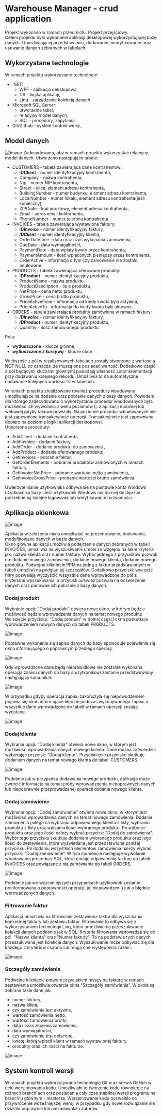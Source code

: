 # Warehouse Manager - crud application

Projekt wykonano w ramach przedmiotu: Projekt przejściowy.    
Celem projektu było wykonanie aplikacji desktopowej wykorzystującej bazę danych. Umożliwiającej przedstawianie, dodawanie, modyfikowanie oraz usuwanie danych zebranych w tabelach. 

## Wykorzystane technologie
W ramach projektu wykorzystano technologie:
  - .NET:
    - WPF - aplikacja dekstopowa,
    - C# - logika aplikacji,
    - Linq - zarządzanie kolekcją danych.
  - Microsoft SQL Server:
    - utworzenie tabel,
    - relacyjny model danych,
    - SQL - procedury, zapytania.
  - Git/Github - system kontroli wersji,
  
## Model danych
![image](https://user-images.githubusercontent.com/56918406/209851859-82cb7ad3-773c-4f7f-af3a-5685cf9518f5.png)
Zadecydowano, aby w ramach projektu wykorzystać relacyjny model danych. Utworzono następujące tabele:
  - CUSTOMERS - tabela zawierająca dane kontrahentów:
    - **IDClient** - numer identyfikacyjny kontrahenta,
    - Company - nazwa kontrahenta,
    - Nip - numer NIP kontrahenta,
    - Street - ulica, element adresu kontrahenta,
    - BuildingNumber - numer budynku, element adresu kontrahenta,
    - LocalNumber - numer lokalu, element adresu kontrahenta(jeśli konieczny),
    - ZIPCode - kod pocztowy, element adresu kontrahenta,
    - Email - adres email kontrahenta,
    - PhoneNumber - numer telefonu kontrahenta.
  - INVOICES - tabela zawierająca wystawione faktury:
    - **IDInvoice** - numer identyfikacyjny faktury,
    - ***IDClient*** - numer identyfikacyjny klienta, 
    - OrderDatetime - data oraz czas wykonania zamówienia,
    - DueDate - data wymagalności,
    - PaymentDate - data wpłaty kwoty przez kontrahenta,
    - PaymentAmount - ilość wpłaconych pieniędzy przez kontrahenta,
    - OrderActive - informacja o tym czy zamówienie nie zostało anulowane.
  - PRODUCTS - tabela zawierająca oferowane produkty:
    - **IDProduct** - numer identyfikacyjny produktu,
    - ProductName - nazwa produktu,
    - ProductDescription - opis produktu,
    - NetPrice - cena netto produktu,
    - GrossPrice - cena brutto produktu,
    - PriceActiveFrom - informacja od kiedy kwota była aktywna,
    - PriceActiveTo - informacja do kiedy kwota była aktywna.
  - ORDERS - tabela zawierająca produkty zamówione w ramach faktury:
    - ***IDInvoice*** - numer identyfikacyjny faktury,
    - ***IDProduct*** - numer identyfikacyjny produktu,
    - Quantity - ilość zamówionego produktu.

Pola:
  - **wytłuszczone** - klucze główne,
  - ***wytłuszczone z kursywą*** - klucze obce.
  
Większość z pól w rezalizowanych tabelach zostały stworzone z wartością NOT NULL co oznacza, że muszą one posiadać wartość. Dodatkowo część z pól będącymi kluczami głównymi posiadają własność autoinkrementacji przy dodawaniu kolejnego rekordu. Umożliwia to na automatyczne nadawanie kolejnych wartości ID w tabelach.

W ramach projektu zrealizowano również procedury wbudowane umożliwiające na dodanie oraz pobranie danych z bazy danych. Powodem, dla którego zadecydowano o wykorzystaniu procedur wbudowanych była możliwość ich wywołania z wielu poziomów tj. z aplikacji mobilnej lub webowej gdyby takowe powstały. Na poziomie procedur wbudowanych nie jest zapewniona transakcyjność operacji. Transakcyjność  jest zapewniana dopiero na poziomie logiki aplikacji desktopowej.  
Utworzone procedury:
  - AddClient - dodanie kontrahenta,
  - AddInvoice - dodanie faktury,
  - AddOrder - dodanie produktu do zamówienia ,
  - AddProduct - dodanie oferowanego produktu,
  - GetInvoices - pobranie faktur,
  - GetOrderElements - pobranie produktów zamówionych w ramach faktury,
  - GetInvoiceNetPrice - pobranie wartości netto zamówienia,
  - GetInvoiceGrossPrice - probanie wartości brutto zamówienia.

Uwierzytelnianie użytkownika odbywa się na postawie konta Windows użytkownika bazy. Jeśli użytkownik Windows ma do niej dostęp nie potrzebne są kolejne logowania lub weryfikowanie torżsamości.

## Aplikacja okienkowa

![image](https://user-images.githubusercontent.com/56918406/210274141-6d962dc5-f366-4902-92b5-5d654b9ad0c5.png)  

Aplikacja w założeniu miała umożliwiać na prezentowanie, dodawanie, modyfikowane danych w bazie danych.  
Okno główne aplikacji umożliwia podejrzenie danych zebranych w tabeli INVOICES, umożliwia na wyszukiwanie umów ze względu na takie kryteria jak: nazwa klienta oraz numer faktury. Wybór jednego z przycisków pozwoli na: dodanie nowego zamówienia, dodanie nowego klienta, dodanie nowego produktu. Podwójne klikniecie PPM na jedną z faktur przedstawionych w tabeli umożliwi na podgląd jej szczegółów. Dodatkowo przyciski: wyczyść filtry pozwalają wyczyścić wszystkie dane wprowadzone do pól z kryteriami wyszukiwania, a przycisk odśwież pozwala na odświeżenie danych oraz ponowne ich pobranie z bazy danych.

### Dodaj produkt

Wybranie opcji: "Dodaj produkt" otwiera nowe okno, w którym będzie możliwość będzie wprowadzenia danych na temat nowego produktu. Wciścięcie przycisku: "Dodaj produkt" w dolnej części okna poskutkuje wprowadzeniem nowych danych do tabeli PRODUCTS.  

![image](https://user-images.githubusercontent.com/56918406/210274768-e79fd7af-c627-4df9-99a3-35e2764f3520.png)  

Poprawne wykonanie się zapisu danych do bazy spowoduje pojawienie się okna informującego o poprawnym przebiegu operacji.  

![image](https://user-images.githubusercontent.com/56918406/210274945-e88cd02d-92ff-45ec-b609-2968ceda96ca.png)  

Gdy wprowadzone dane będą nieprawidłowe nie zostanie wykonana operacja zapisu danych do bazy a użytkonikowi zostanie przedstwawiony następujący komunikat:  

![image](https://user-images.githubusercontent.com/56918406/210276263-5e0ea5c9-e79e-4ecd-8ba5-afe43ab09e27.png)  

W przypadku gdyby operacja zapisu zakończyła się niepowodzeniem pojawia się okno informujące błędzie podczas wykonywanego zapisu a wszystkie dane wprowadzone do tabeli w ramach operacji zostają wycofane.  

![image](https://user-images.githubusercontent.com/56918406/210276399-a3772137-5a05-4a5b-bb4a-6dd6b0615266.png)

### Dodaj klienta
  
Wybranie opcji: "Dodaj klienta" otwiera nowe okno, w którym jest możliwość wprowadzenia danych nowego klienta. Dane można zatwierdzić wybierając przycisk: "Dodaj klienta". Przyciśnięcie przycisku skutkuje dodaniem danych na temat nowego klienta do tabeli CUSTOMERS.  

![image](https://user-images.githubusercontent.com/56918406/210640896-be1fd6c4-72f3-42ce-a3f2-28a9303e0339.png)  

Podobnie jak w przypadku dodawania nowego produktu, aplikacja może zwrócić informacje na temat próby wprowadznenia niepoprawnych danych lub niepoprawnie przeprowadzanej operacji dodania nowego klienta.

### Dodaj zamówienie

Wybranie opcji: "Dodaj zamówienie" otwiera nowe okno, w którym jest możliwość wprowadzenia danych na temat nowego zamówienia. Dodanie zamówienia polega na wybraniu odpowiedniego klienta z listy, wybraniu produktu z listy oraz wpisaniu ilości wybranego produktu. Po wyborze produktu oraz jego ilości należy wybrać przycisk: "Dodaj do zamówienia". Wybór tego przycisku skutkuje dodaniem wybranego produktu oraz jego ilości do zestawienia, które wyświetlane jest przedstawione poniżej przycisku. Po dodaniu wszystkich elementów zamówienia należy wybrać przycisk: "Dodaj zamówienie". W tym momencie następuje wywołanie wbudowanej procedury SQL, która dodaje odpowiednią fakturę do tabeli INVOICES oraz powiązane z nią zamówienie do tabeli ORDERS.  

![image](https://user-images.githubusercontent.com/56918406/210642507-12e37793-13d1-458b-931b-8745af325be3.png)

Podobnie jak we wcześniejszych przypadkach użytkownik zostanie poinformowany o poprawności operacji, jej niepowodzeniu lub o błędnie wprowadzonych danych.

### Filtrowanie faktur

Aplikacja umożliwia na filtrowanie zestawienia faktur dla wyszukania konkretnej faktury lub zestawu faktur. Filtrowanie to odbywa się z wykorzystaniem technologii Linq, która umożliwia na przeszukiwanie kolekcji danych podobnie jak w SQL. Kryteria filtrowania wprowadza się do pól: "Nazwa klienta" oraz "Numer faktury". To na podstawie tych danych przeszukiwana jest kolekcja danych. Wyszukiwanie może odbywać się dla każdego z kryteriów osobno lub mogą one występować razem.  

![image](https://user-images.githubusercontent.com/56918406/210643874-fc5f529e-581f-400d-ae3a-63993bad1d52.png)

### Szczegóły zamówienia

Podwójne kliknięcie prawym przyciskiem myszy na fakturę w ramach zestawienia umożliwia otwarcie okna "Szczegóły zamówienia". W oknie są zebrane takie dane jak:
  - numer faktury,
  - nazwa klieta,
  - czy zamówienie jest aktywne,
  - wartość zamówienia netto,
  - wartość zamówienia brutto,
  - data i czas złożenia zamówienia,
  - data wymagalności,
  - czy zamówienie jest opłacone,
  - kwotę, którą wpłacił klient w ramach wystawionej faktury,
  - produkty oraz ich ilości na fakturze.  
  
  ![image](https://user-images.githubusercontent.com/56918406/210644529-98de4dc1-6d1a-496e-ac8a-98ac51d3f34d.png)
 
 ## System kontroli wersji
 
 W ramach projektu wykorzytywano technologię Git oraz serwis GitHub w celu wersjonowania kodu. Umożliwiało to tworzenie kodu równolegle na różnych branch'ach oraz posiadania cały czas stabilnej wersji programu na branch'u głównym - masterze. Wersjonowanie kodu pozwalało na przywrócenie wcześniejszej wersji w przypadku gdy nowe rozwiązanie nie działało poprawnie lub niezadowalało autorów.
